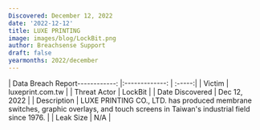 ```yaml
---
Discovered: December 12, 2022
date: '2022-12-12'
title: LUXE PRINTING
image: images/blog/LockBit.png
author: Breachsense Support
draft: false
yearmonths: 2022/december
---
```


| Data Breach Report------------:     |:-------------:    | :-----:|
| Victim      | luxeprint.com.tw      | 
| Threat Actor      | LockBit      | 
| Date Discovered      | Dec 12, 2022      | 
| Description      | LUXE PRINTING CO., LTD. has produced membrane switches, graphic overlays, and touch screens in Taiwan's industrial field since 1976.      | 
| Leak Size      | N/A      | 

